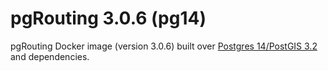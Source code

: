 # pgRouting 3.0.6 (pg14)

pgRouting Docker image (version 3.0.6) built over [Postgres 14/PostGIS 3.2](https://hub.docker.com/r/postgis/postgis) and dependencies.
